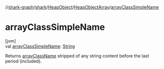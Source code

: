 //[shark-graph](../../../../index.md)/[shark](../../index.md)/[HeapObject](../index.md)/[HeapObjectArray](index.md)/[arrayClassSimpleName](array-class-simple-name.md)

# arrayClassSimpleName

[jvm]\
val [arrayClassSimpleName](array-class-simple-name.md): [String](https://kotlinlang.org/api/latest/jvm/stdlib/kotlin/-string/index.html)

Returns [arrayClassName](array-class-name.md) stripped of any string content before the last period (included).
